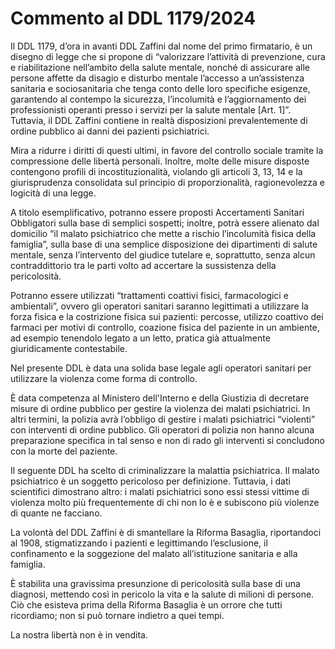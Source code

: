 # Commento al DDL 1179/2024
Il DDL 1179, d’ora in avanti DDL Zaffini dal nome del primo firmatario, è un disegno di legge che si propone di “valorizzare l’attività di prevenzione, cura e riabilitazione nell’ambito della salute mentale, nonché di assicurare alle persone affette da disagio e disturbo mentale l’accesso a un’assistenza sanitaria e sociosanitaria che tenga conto delle loro specifiche esigenze, garantendo al contempo la sicurezza, l’incolumità e l’aggiornamento dei professionisti operanti presso i servizi per la salute mentale \[Art. 1\]”.
Tuttavia, il DDL Zaffini contiene in realtà disposizioni prevalentemente di ordine pubblico ai danni dei pazienti psichiatrici.

Mira a ridurre i diritti di questi ultimi, in favore del controllo sociale tramite la compressione delle libertà personali. Inoltre, molte delle misure disposte contengono profili di incostituzionalità, violando gli articoli 3, 13, 14 e la giurisprudenza consolidata sul principio di proporzionalità, ragionevolezza e logicità di una legge.

A titolo esemplificativo, potranno essere proposti Accertamenti Sanitari Obbligatori sulla base di semplici sospetti; inoltre, potrà essere alienato dal domicilio “il malato psichiatrico che mette a rischio l’incolumità fisica della famiglia”, sulla base di una semplice disposizione dei dipartimenti di salute mentale, senza l’intervento del giudice tutelare e, soprattutto, senza alcun contraddittorio tra le parti volto ad accertare la sussistenza della pericolosità.

Potranno essere utilizzati “trattamenti coattivi fisici, farmacologici e ambientali”, ovvero gli operatori sanitari saranno legittimati a utilizzare la forza fisica e la costrizione fisica sui pazienti: percosse, utilizzo coattivo dei farmaci per motivi di controllo, coazione fisica del paziente in un ambiente, ad esempio tenendolo legato a un letto, pratica già attualmente giuridicamente contestabile.

Nel presente DDL è data una solida base legale agli operatori sanitari per utilizzare la violenza come forma di controllo.

È data competenza al Ministero dell'Interno e della Giustizia di decretare misure di ordine pubblico per gestire la violenza dei malati psichiatrici. In altri termini, la polizia avrà l’obbligo di gestire i malati psichiatrici “violenti” con interventi di ordine pubblico. Gli operatori di polizia non hanno alcuna preparazione specifica in tal senso e non di rado gli interventi si concludono con la morte del paziente.

Il seguente DDL ha scelto di criminalizzare la malattia psichiatrica. Il malato psichiatrico è un soggetto pericoloso per definizione. Tuttavia, i dati scientifici dimostrano altro: i malati psichiatrici sono essi stessi vittime di violenza molto più frequentemente di chi non lo è e subiscono più violenze di quante ne facciano.

La volontà del DDL Zaffini è di smantellare la Riforma Basaglia, riportandoci al 1908, stigmatizzando i pazienti e legittimando l’esclusione, il confinamento e la soggezione del malato all’istituzione sanitaria e alla famiglia.

È stabilita una gravissima presunzione di pericolosità sulla base di una diagnosi, mettendo così in pericolo la vita e la salute di milioni di persone. Ciò che esisteva prima della Riforma Basaglia è un orrore che tutti ricordiamo; non si può tornare indietro a quei tempi.

La nostra libertà non è in vendita.
